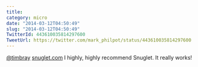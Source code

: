 ```yaml
---
title: 
category: micro
date: "2014-03-12T04:50:49"
slug: "2014-03-12T04:50:49"
TwitterId: 443610035814297600
TweetUrl: https://twitter.com/mark_philpot/status/443610035814297600
---
```


[@timbray](https://twitter.com/timbray) [snuglet.com](http://www.snuglet.com/) I
highly, highly recommend Snuglet. It really works!
